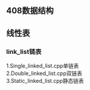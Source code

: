## 408数据结构
## 线性表
### link_list链表
1.Single_linked_list.cpp单链表  
2.Double_linked_list.cpp双链表  
3.Static_linked_list.cpp静态链表  
